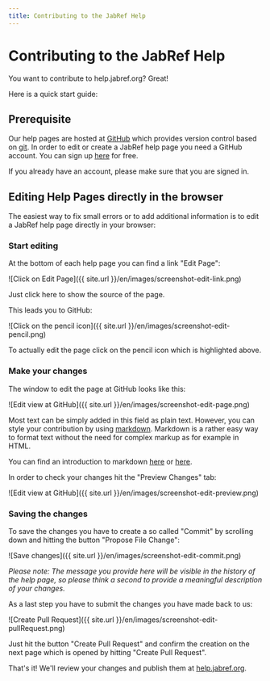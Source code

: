 ```yaml
---
title: Contributing to the JabRef Help
---
```


# Contributing to the JabRef Help
You want to contribute to help.jabref.org? Great! 

Here is a quick start guide:

## Prerequisite
Our help pages are hosted at [GitHub](https://www.github.com) which provides version control based on [git](https://git-scm.com/). In order to edit or create a JabRef help page you need a GitHub account. You can sign up [here](https://github.com/join) for free.

If you already have an account, please make sure that you are signed in.

## Editing Help Pages directly in the browser
The easiest way to fix small errors or to add additional information is to edit a JabRef help page directly in your browser:

### Start editing
At the bottom of each help page you can find a link "Edit Page":

![Click on Edit Page]({{ site.url }}/en/images/screenshot-edit-link.png)

Just click here to show the source of the page.

This leads you to GitHub:

![Click on the pencil icon]({{ site.url }}/en/images/screenshot-edit-pencil.png)

To actually edit the page click on the pencil icon which is highlighted above.

### Make your changes
The window to edit the page at GitHub looks like this:

![Edit view at GitHub]({{ site.url }}/en/images/screenshot-edit-page.png)

Most text can be simply added in this field as plain text. 
However, you can style your contribution by using [markdown](https://daringfireball.net/projects/markdown/). Markdown is a rather easy way to format text without the need for complex markup as for example in HTML.

You can find an introduction to markdown [here](https://daringfireball.net/projects/markdown/) or [here](https://guides.github.com/features/mastering-markdown/).

In order to check your changes hit the "Preview Changes" tab:

![Edit view at GitHub]({{ site.url }}/en/images/screenshot-edit-preview.png)


### Saving the changes
To save the changes you have to create a so called "Commit" by scrolling down and hitting the button "Propose File Change":

![Save changes]({{ site.url }}/en/images/screenshot-edit-commit.png)

*Please note: The message you provide here will be visible in the history of the help page, so please think a second to provide a meaningful description of your changes.*

As a last step you have to submit the changes you have made back to us:

![Create Pull Request]({{ site.url }}/en/images/screenshot-edit-pullRequest.png)

Just hit the button "Create Pull Request" and confirm the creation on the next page which is opened by hitting "Create Pull Request".

That's it! We'll review your changes and publish them at [help.jabref.org](http://help.jabref.org).